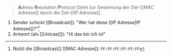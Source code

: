 > **A**dress **R**esolution **P**rotocol
> Dient zur Gewinnung der Ziel-[[MAC Adresse]] durch die Ziel-[[IP Adresse]].

1. Sender schickt [[Broadcast]]: "Wer hat diese [[IP Adresse|IP Adresse]]?"[^1]
2. Antwort (als [[Unicast]]): "Hi das bin ich lol"

[^1]: Nutzt die [[Broadcast]] [[MAC Adresse]]: `FF:FF:FF:FF:FF:FF`